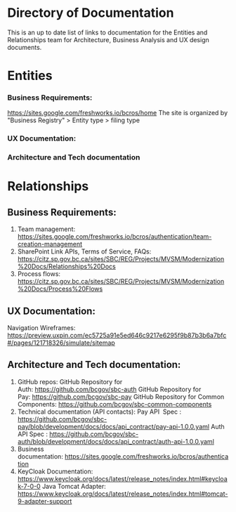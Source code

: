 # Directory of Documentation
This is an up to date list of links to documentation for the Entities and Relationships team for Architecture, Business Analysis and UX design documents. 


# Entities 

### Business Requirements:
https://sites.google.com/freshworks.io/bcros/home
The site is organized by "Business Registry" > Entity type > filing type

### UX Documentation:


### Architecture and Tech documentation







# Relationships

## Business Requirements:
1. Team management: https://sites.google.com/freshworks.io/bcros/authentication/team-creation-management
2. SharePoint Link APIs, Terms of Service, FAQs: https://citz.sp.gov.bc.ca/sites/SBC/REG/Projects/MVSM/Modernization%20Docs/Relationships%20Docs
3. Process flows: https://citz.sp.gov.bc.ca/sites/SBC/REG/Projects/MVSM/Modernization%20Docs/Process%20Flows

## UX Documentation:
Navigation Wireframes:  https://preview.uxpin.com/ec5725a91e5ed646c9217e6295f9b87b3b6a7bfc#/pages/121718326/simulate/sitemap

## Architecture and Tech documentation:

1. GitHub repos:
	GitHub Repository for Auth: https://github.com/bcgov/sbc-auth
	GitHub Repository for Pay: https://github.com/bcgov/sbc-pay
	GitHub Repository for Common Components: https://github.com/bcgov/sbc-common-components
2. Technical documentation (API contacts):
	Pay API  Spec : https://github.com/bcgov/sbc-pay/blob/development/docs/docs/api_contract/pay-api-1.0.0.yaml
	Auth API Spec : https://github.com/bcgov/sbc-auth/blob/development/docs/docs/api_contract/auth-api-1.0.0.yaml
3. Business documentation: https://sites.google.com/freshworks.io/bcros/authentication
4. KeyCloak Documentation: https://www.keycloak.org/docs/latest/release_notes/index.html#keycloak-7-0-0
	Java Tomcat Adapter: https://www.keycloak.org/docs/latest/release_notes/index.html#tomcat-9-adapter-support




